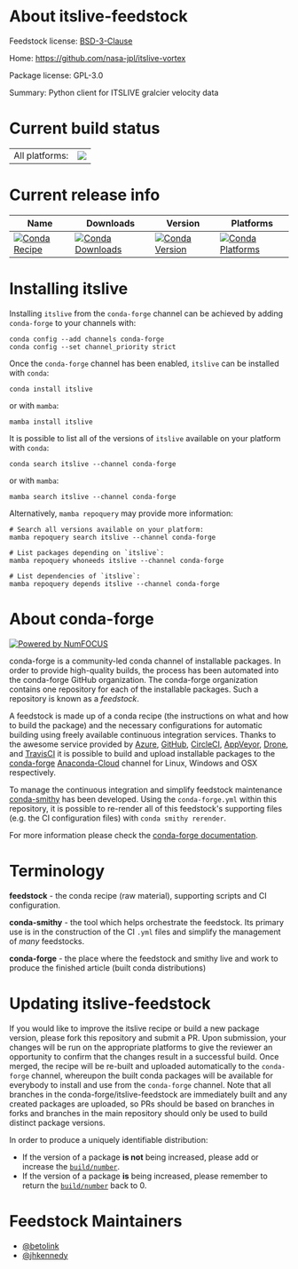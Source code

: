 About itslive-feedstock
=======================

Feedstock license: [BSD-3-Clause](https://github.com/conda-forge/itslive-feedstock/blob/main/LICENSE.txt)

Home: https://github.com/nasa-jpl/itslive-vortex

Package license: GPL-3.0

Summary: Python client for ITSLIVE gralcier velocity data

Current build status
====================


<table><tr><td>All platforms:</td>
    <td>
      <a href="https://dev.azure.com/conda-forge/feedstock-builds/_build/latest?definitionId=18518&branchName=main">
        <img src="https://dev.azure.com/conda-forge/feedstock-builds/_apis/build/status/itslive-feedstock?branchName=main">
      </a>
    </td>
  </tr>
</table>

Current release info
====================

| Name | Downloads | Version | Platforms |
| --- | --- | --- | --- |
| [![Conda Recipe](https://img.shields.io/badge/recipe-itslive-green.svg)](https://anaconda.org/conda-forge/itslive) | [![Conda Downloads](https://img.shields.io/conda/dn/conda-forge/itslive.svg)](https://anaconda.org/conda-forge/itslive) | [![Conda Version](https://img.shields.io/conda/vn/conda-forge/itslive.svg)](https://anaconda.org/conda-forge/itslive) | [![Conda Platforms](https://img.shields.io/conda/pn/conda-forge/itslive.svg)](https://anaconda.org/conda-forge/itslive) |

Installing itslive
==================

Installing `itslive` from the `conda-forge` channel can be achieved by adding `conda-forge` to your channels with:

```
conda config --add channels conda-forge
conda config --set channel_priority strict
```

Once the `conda-forge` channel has been enabled, `itslive` can be installed with `conda`:

```
conda install itslive
```

or with `mamba`:

```
mamba install itslive
```

It is possible to list all of the versions of `itslive` available on your platform with `conda`:

```
conda search itslive --channel conda-forge
```

or with `mamba`:

```
mamba search itslive --channel conda-forge
```

Alternatively, `mamba repoquery` may provide more information:

```
# Search all versions available on your platform:
mamba repoquery search itslive --channel conda-forge

# List packages depending on `itslive`:
mamba repoquery whoneeds itslive --channel conda-forge

# List dependencies of `itslive`:
mamba repoquery depends itslive --channel conda-forge
```


About conda-forge
=================

[![Powered by
NumFOCUS](https://img.shields.io/badge/powered%20by-NumFOCUS-orange.svg?style=flat&colorA=E1523D&colorB=007D8A)](https://numfocus.org)

conda-forge is a community-led conda channel of installable packages.
In order to provide high-quality builds, the process has been automated into the
conda-forge GitHub organization. The conda-forge organization contains one repository
for each of the installable packages. Such a repository is known as a *feedstock*.

A feedstock is made up of a conda recipe (the instructions on what and how to build
the package) and the necessary configurations for automatic building using freely
available continuous integration services. Thanks to the awesome service provided by
[Azure](https://azure.microsoft.com/en-us/services/devops/), [GitHub](https://github.com/),
[CircleCI](https://circleci.com/), [AppVeyor](https://www.appveyor.com/),
[Drone](https://cloud.drone.io/welcome), and [TravisCI](https://travis-ci.com/)
it is possible to build and upload installable packages to the
[conda-forge](https://anaconda.org/conda-forge) [Anaconda-Cloud](https://anaconda.org/)
channel for Linux, Windows and OSX respectively.

To manage the continuous integration and simplify feedstock maintenance
[conda-smithy](https://github.com/conda-forge/conda-smithy) has been developed.
Using the ``conda-forge.yml`` within this repository, it is possible to re-render all of
this feedstock's supporting files (e.g. the CI configuration files) with ``conda smithy rerender``.

For more information please check the [conda-forge documentation](https://conda-forge.org/docs/).

Terminology
===========

**feedstock** - the conda recipe (raw material), supporting scripts and CI configuration.

**conda-smithy** - the tool which helps orchestrate the feedstock.
                   Its primary use is in the construction of the CI ``.yml`` files
                   and simplify the management of *many* feedstocks.

**conda-forge** - the place where the feedstock and smithy live and work to
                  produce the finished article (built conda distributions)


Updating itslive-feedstock
==========================

If you would like to improve the itslive recipe or build a new
package version, please fork this repository and submit a PR. Upon submission,
your changes will be run on the appropriate platforms to give the reviewer an
opportunity to confirm that the changes result in a successful build. Once
merged, the recipe will be re-built and uploaded automatically to the
`conda-forge` channel, whereupon the built conda packages will be available for
everybody to install and use from the `conda-forge` channel.
Note that all branches in the conda-forge/itslive-feedstock are
immediately built and any created packages are uploaded, so PRs should be based
on branches in forks and branches in the main repository should only be used to
build distinct package versions.

In order to produce a uniquely identifiable distribution:
 * If the version of a package **is not** being increased, please add or increase
   the [``build/number``](https://docs.conda.io/projects/conda-build/en/latest/resources/define-metadata.html#build-number-and-string).
 * If the version of a package **is** being increased, please remember to return
   the [``build/number``](https://docs.conda.io/projects/conda-build/en/latest/resources/define-metadata.html#build-number-and-string)
   back to 0.

Feedstock Maintainers
=====================

* [@betolink](https://github.com/betolink/)
* [@jhkennedy](https://github.com/jhkennedy/)

